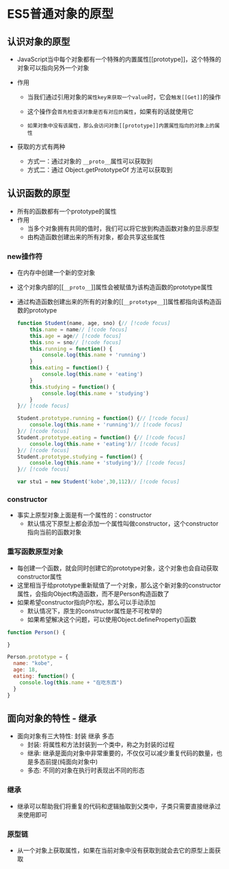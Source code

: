 # ES5普通对象的原型

## 认识对象的原型

- JavaScript当中每个对象都有一个特殊的内置属性[[prototype]]，这个特殊的对象可以指向另外一个对象

- 作用

  - 当我们通过引用对象的`属性key来获取一个value`时，它会`触发[[Get]]`的操作

  - 这个操作会`首先检查该对象是否有对应的属性`，如果有的话就使用它

  - `如果对象中没有该属性，那么会访问对象[[prototype]]内置属性指向的对象上的属性`

- 获取的方式有两种

  - 方式一：通过对象的 `__proto__`属性可以获取到
  - 方式二：通过 Object.getPrototypeOf 方法可以获取到

## 认识函数的原型

- 所有的函数都有一个prototype的属性
- 作用
  - 当多个对象拥有共同的值时，我们可以将它放到构造函数对象的显示原型
  - 由构造函数创建出来的所有对象，都会共享这些属性

### new操作符

- 在内存中创建一个新的空对象

- 这个对象内部的[[`__proto__`]]属性会被赋值为该构造函数的prototype属性

- 通过构造函数创建出来的所有的对象的[[`__prototype__`]]属性都指向该构造函数的prototype

  ```js
  function Student(name, age, sno) {// [!code focus]
      this.name = name// [!code focus]
      this.age = age// [!code focus]
      this.sno = sno// [!code focus]
      this.running = function() {
          console.log(this.name + 'running')
      }
      this.eating = function() {
          console.log(this.name + 'eating')
      }
      this.studying = function() {
          console.log(this.name + 'studying')
      }
  }// [!code focus]
  
  Student.prototype.running = function() {// [!code focus]
      console.log(this.name + 'running')// [!code focus]
  }// [!code focus]
  Student.prototype.eating = function() {// [!code focus]
      console.log(this.name + 'eating')// [!code focus]
  }// [!code focus]
  Student.prototype.studying = function() {
      console.log(this.name + 'studying')// [!code focus]
  }// [!code focus]
  
  var stu1 = new Student('kobe',30,112)// [!code focus]
  ```

  

### constructor

- 事实上原型对象上面是有一个属性的：constructor
  - 默认情况下原型上都会添加一个属性叫做constructor，这个constructor指向当前的函数对象

### 重写函数原型对象
- 每创建一个函数，就会同时创建它的prototype对象，这个对象也会自动获取constructor属性
- 这里相当于给prototype重新赋值了一个对象，那么这个新对象的constructor属性，会指向Object构造函数，而不是Person构造函数了
- 如果希望constructor指向P尔松，那么可以手动添加
  - 默认情况下，原生的constructor属性是不可枚举的
  - 如果希望解决这个问题，可以使用Object.defineProperty()函数

```js
function Person() {

}

Person.prototype = {
  name: "kobe",
  age: 18,
  eating: function() {
    console.log(this.name + "在吃东西")
  }
}
```

## 面向对象的特性 - 继承
- 面向对象有三大特性: 封装 继承 多态
  - 封装: 将属性和方法封装到一个类中，称之为封装的过程
  - 继承: 继承是面向对象中非常重要的，不仅仅可以减少重复代码的数量，也是多态前提(纯面向对象中)
  - 多态: 不同的对象在执行时表现出不同的形态

### 继承
- 继承可以帮助我们将重复的代码和逻辑抽取到父类中，子类只需要直接继承过来使用即可

### 原型链
- 从一个对象上获取属性，如果在当前对象中没有获取到就会去它的原型上面获取